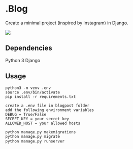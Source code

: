 # .Blog

Create a minimal project (inspired by instagram) in Django.

![](https://imgur.com/a/7qbeIQN.png)

## Dependencies
Python 3
Django

## Usage
```shell
python3 -m venv .env
source .env/bin/activate
pip install -r requirements.txt
```
```.env
create a .env file in blogpost folder
add the following environment variables 
DEBUG = True/False
SECRET_KEY = your secret key
ALLOWED_HOST = your allowed hosts 
```

```python
python manage.py makemigrations
python manage.py migrate
python manage.py runserver
```

